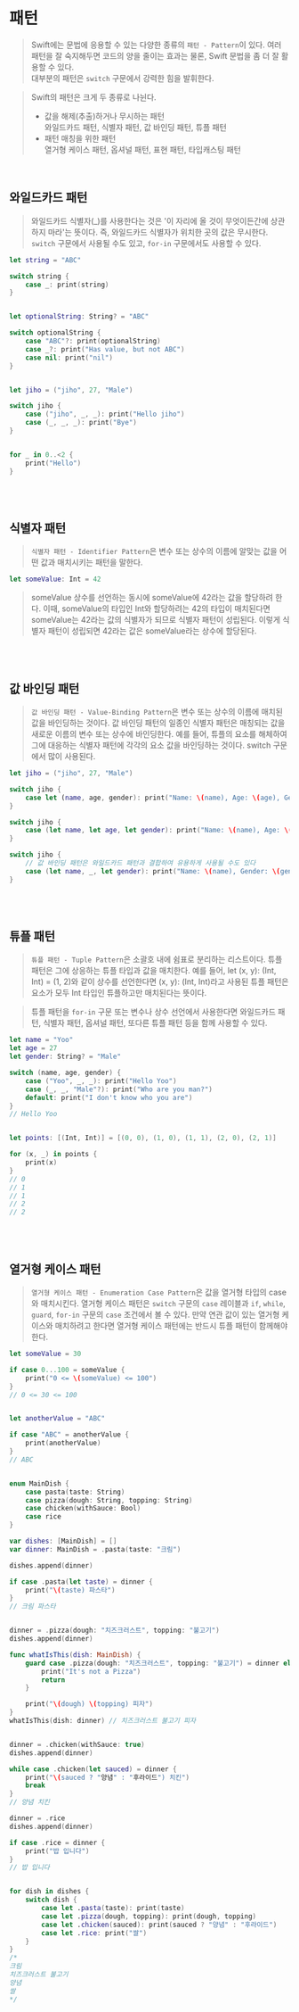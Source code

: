 # 패턴

> Swift에는 문법에 응용할 수 있는 다양한 종류의 `패턴 - Pattern`이 있다. 여러 패턴을 잘 숙지해두면 코드의 양을 줄이는 효과는 물론, Swift 문법을 좀 더 잘 활용할 수 있다.  
> 대부분의 패턴은 `switch` 구문에서 강력한 힘을 발휘한다.

> Swift의 패턴은 크게 두 종류로 나뉜다.  
> - 값을 해제(추출)하거나 무시하는 패턴  
>   와일드카드 패턴, 식별자 패턴, 값 바인딩 패턴, 튜플 패턴
> - 패턴 매칭을 위한 패턴  
>   열거형 케이스 패턴, 옵셔널 패턴, 표현 패턴, 타입캐스팅 패턴

<br>

## 와일드카드 패턴

> 와일드카드 식별자(_)를 사용한다는 것은 '이 자리에 올 것이 무엇이든간에 상관하지 마라'는 뜻이다. 즉, 와일드카드 식별자가 위치한 곳의 값은 무시한다. `switch` 구문에서 사용될 수도 있고, `for-in` 구문에서도 사용할 수 있다. 

```swift
let string = "ABC"

switch string {
    case _: print(string)
}


let optionalString: String? = "ABC"

switch optionalString {
    case "ABC"?: print(optionalString)
    case _?: print("Has value, but not ABC")
    case nil: print("nil")
}


let jiho = ("jiho", 27, "Male")

switch jiho {
    case ("jiho", _, _): print("Hello jiho")
    case (_, _, _): print("Bye")
}


for _ in 0..<2 {
    print("Hello")
}
```

<br><br>


## 식별자 패턴

> `식별자 패턴 - Identifier Pattern`은 변수 또는 상수의 이름에 알맞는 값을 어떤 값과 매치시키는 패턴을 말한다.

```swift
let someValue: Int = 42
```

> someValue 상수를 선언하는 동시에 someValue에 42라는 값을 할당하려 한다. 이때, someValue의 타입인 Int와 할당하려는 42의 타입이 매치된다면 someValue는 42라는 값의 식별자가 되므로 식별자 패턴이 성립된다. 이렇게 식별자 패턴이 성립되면 42라는 값은 someValue라는 상수에 할당된다.

<br><br>


## 값 바인딩 패턴

> `값 바인딩 패턴 - Value-Binding Pattern`은 변수 또는 상수의 이름에 매치된 값을 바인딩하는 것이다. 값 바인딩 패턴의 일종인 식별자 패턴은 매칭되는 값을 새로운 이름의 변수 또는 상수에 바인딩한다. 예를 들어, 튜플의 요소를 해체하여 그에 대응하는 식별자 패턴에 각각의 요소 값을 바인딩하는 것이다. switch 구문에서 많이 사용된다.

```swift
let jiho = ("jiho", 27, "Male")

switch jiho {
    case let (name, age, gender): print("Name: \(name), Age: \(age), Gender: \(gender)")
}

switch jiho {
    case (let name, let age, let gender): print("Name: \(name), Age: \(age), Gender: \(gender)")
}

switch jiho {
    // 값 바인딩 패턴은 와일드카드 패턴과 결합하여 유용하게 사용될 수도 있다
    case (let name, _, let gender): print("Name: \(name), Gender: \(gender)")
}
```

<br><br>


## 튜플 패턴

> `튜플 패턴 - Tuple Pattern`은 소괄호 내에 쉼표로 분리하는 리스트이다. 튜플 패턴은 그에 상응하는 튜플 타입과 값을 매치한다. 예를 들어, let (x, y): (Int, Int) = (1, 2)와 같이 상수를 선언한다면 (x, y): (Int, Int)라고 사용된 튜플 패턴은 요소가 모두 Int 타입인 튜플하고만 매치된다는 뜻이다.

> 튜플 패턴을 `for-in` 구문 또는 변수나 상수 선언에서 사용한다면 와일드카드 패턴, 식별자 패턴, 옵셔널 패턴, 또다른 튜플 패턴 등을 함께 사용할 수 있다.

```swift
let name = "Yoo"
let age = 27
let gender: String? = "Male"

switch (name, age, gender) {
    case ("Yoo", _, _): print("Hello Yoo")
    case (_, _, "Male"?): print("Who are you man?")
    default: print("I don't know who you are")
}
// Hello Yoo


let points: [(Int, Int)] = [(0, 0), (1, 0), (1, 1), (2, 0), (2, 1)]

for (x, _) in points {
    print(x)
}
// 0
// 1
// 1
// 2
// 2
```

<br><br>


## 열거형 케이스 패턴

> `열거형 케이스 패턴 - Enumeration Case Pattern`은 값을 열거형 타입의 case와 매치시킨다. 열거형 케이스 패턴은 `switch` 구문의 `case` 레이블과 `if`, `while`, `guard`, `for-in` 구문의 `case` 조건에서 볼 수 있다. 만약 연관 값이 있는 열거형 케이스와 매치하려고 한다면 열거형 케이스 패턴에는 반드시 튜플 패턴이 함께해야 한다.

```swift
let someValue = 30

if case 0...100 = someValue {
    print("0 <= \(someValue) <= 100")
}
// 0 <= 30 <= 100


let anotherValue = "ABC"

if case "ABC" = anotherValue {
    print(anotherValue)
}
// ABC


enum MainDish {
    case pasta(taste: String)
    case pizza(dough: String, topping: String)
    case chicken(withSauce: Bool)
    case rice
}

var dishes: [MainDish] = []
var dinner: MainDish = .pasta(taste: "크림")

dishes.append(dinner)

if case .pasta(let taste) = dinner {
    print("\(taste) 파스타")
}
// 크림 파스타


dinner = .pizza(dough: "치즈크러스트", topping: "불고기")
dishes.append(dinner)

func whatIsThis(dish: MainDish) {
    guard case .pizza(dough: "치즈크러스트", topping: "불고기") = dinner else {
        print("It's not a Pizza")
        return
    }

    print("\(dough) \(topping) 피자")
}
whatIsThis(dish: dinner) // 치즈크러스트 불고기 피자


dinner = .chicken(withSauce: true)
dishes.append(dinner)

while case .chicken(let sauced) = dinner {
    print("\(sauced ? "양념" : "후라이드") 치킨")
    break
}
// 양념 치킨

dinner = .rice
dishes.append(dinner)

if case .rice = dinner {
    print("밥 입니다")
}
// 밥 입니다


for dish in dishes {
    switch dish {
        case let .pasta(taste): print(taste)
        case let .pizza(dough, topping): print(dough, topping)
        case let .chicken(sauced): print(sauced ? "양념" : "후라이드")
        case let .rice: print("쌀")
    }
}
/* 
크림
치즈크러스트 불고기
양념
쌀
*/
```

<br><br>


